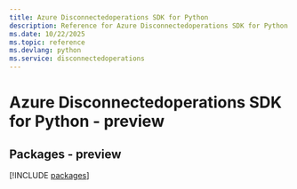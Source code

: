 ```yaml
---
title: Azure Disconnectedoperations SDK for Python
description: Reference for Azure Disconnectedoperations SDK for Python
ms.date: 10/22/2025
ms.topic: reference
ms.devlang: python
ms.service: disconnectedoperations
---
```

# Azure Disconnectedoperations SDK for Python - preview
## Packages - preview
[!INCLUDE [packages](disconnectedoperations-index.md)]